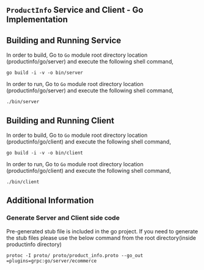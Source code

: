 ## ``ProductInfo`` Service and Client - Go Implementation

## Building and Running Service

In order to build, Go to ``Go`` module root directory location (productinfo/go/server) and execute the following
 shell command,
```
go build -i -v -o bin/server
```

In order to run, Go to ``Go`` module root directory location (productinfo/go/server) and execute the following
shell command,

```
./bin/server
```

## Building and Running Client   

In order to build, Go to ``Go`` module root directory location (productinfo/go/client) and execute the following
 shell command,
```
go build -i -v -o bin/client
```

In order to run, Go to ``Go`` module root directory location (productinfo/go/client) and execute the following
shell command,

```
./bin/client
```

## Additional Information

### Generate Server and Client side code 
Pre-generated stub file is included in the go project. If you need to generate the stub files please use the below
 command from the root directory(inside productinfo directory)
``` 
protoc -I proto/ proto/product_info.proto --go_out =plugins=grpc:go/server/ecommerce
``` 
